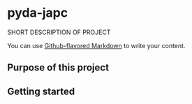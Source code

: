 # pyda-japc

SHORT DESCRIPTION OF PROJECT

You can use [Github-flavored Markdown](https://guides.github.com/features/mastering-markdown/)
to write your content.

## Purpose of this project
## Getting started
##